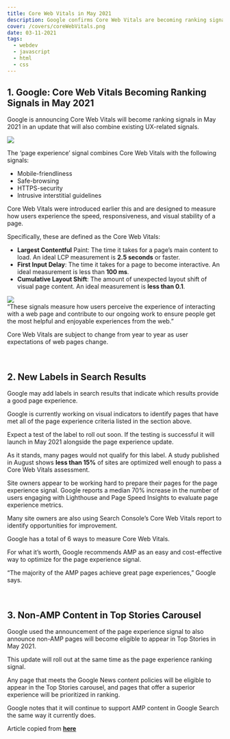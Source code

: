 ```yaml
---
title: Core Web Vitals in May 2021
description: Google confirms Core Web Vitals are becoming ranking signals for search results in May 2021.
cover: /covers/coreWebVitals.png
date: 03-11-2021
tags:
  - webdev
  - javascript
  - html
  - css
---
```


## 1. Google: Core Web Vitals Becoming Ranking Signals in May 2021

Google is announcing Core Web Vitals will become ranking signals in May 2021 in an update that will also combine existing UX-related signals.

<img class="md-image" src="/articles/corewebvitals/composition.jpg">

The ‘page experience’ signal combines Core Web Vitals with the following signals:
* Mobile-friendliness
* Safe-browsing
* HTTPS-security
* Intrusive interstitial guidelines

Core Web Vitals were introduced earlier this and are designed to measure how users experience the speed, responsiveness, and visual stability of a page.

Specifically, these are defined as the Core Web Vitals:

- **Largest Contentful** Paint: The time it takes for a page’s main content to load. An ideal LCP measurement is **2.5 seconds** or faster.
- **First Input Delay**: The time it takes for a page to become interactive. An ideal measurement is less than **100 ms**.
- **Cumulative Layout Shift**: The amount of unexpected layout shift of visual page content. An ideal measurement is **less than 0.1**.


<img class="md-image" src="/articles/corewebvitals/chart.webp">

<div class="md-detail">“These signals measure how users perceive the experience of interacting with a web page and contribute to our ongoing work to ensure people get the most helpful and enjoyable experiences from the web.”</div>

Core Web Vitals are subject to change from year to year as user expectations of web pages change.

&nbsp;
&nbsp;
&nbsp;

## 2. New Labels in Search Results 

Google may add labels in search results that indicate which results provide a good page experience.

Google is currently working on visual indicators to identify pages that have met all of the page experience criteria listed in the section above.

Expect a test of the label to roll out soon. If the testing is successful it will launch in May 2021 alongside the page experience update.

As it stands, many pages would not qualify for this label. A study published in August shows **less than 15%** of sites are optimized well enough to pass a Core Web Vitals assessment.

Site owners appear to be working hard to prepare their pages for the page experience signal. Google reports a median 70% increase in the number of users engaging with Lighthouse and Page Speed Insights to evaluate page experience metrics.

Many site owners are also using Search Console’s Core Web Vitals report to identify opportunities for improvement.

Google has a total of 6 ways to measure Core Web Vitals.

For what it’s worth, Google recommends AMP as an easy and cost-effective way to optimize for the page experience signal.

“The majority of the AMP pages achieve great page experiences,” Google says. 

&nbsp;
&nbsp;
&nbsp;

## 3. Non-AMP Content in Top Stories Carousel

Google used the announcement of the page experience signal to also announce non-AMP pages will become eligible to appear in Top Stories in May 2021.

This update will roll out at the same time as the page experience ranking signal.

Any page that meets the Google News content policies will be eligible to appear in the Top Stories carousel, and pages that offer a superior experience will be prioritized in ranking.

Google notes that it will continue to support AMP content in Google Search the same way it currently does.

Article copied from **[here](https://www.searchenginejournal.com/google-core-web-vitals-ranking-signals/387142/#close)**
